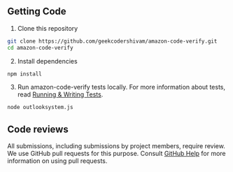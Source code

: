 ## Getting Code

1. Clone this repository

```bash
git clone https://github.com/geekcodershivam/amazon-code-verify.git
cd amazon-code-verify
```

2. Install dependencies

```bash
npm install
```

3. Run amazon-code-verify tests locally. For more information about tests, read [Running & Writing Tests](#running--writing-tests).

```bash
node outlooksystem.js
```

## Code reviews

All submissions, including submissions by project members, require review. We
use GitHub pull requests for this purpose. Consult
[GitHub Help](https://help.github.com/articles/about-pull-requests/) for more
information on using pull requests.
